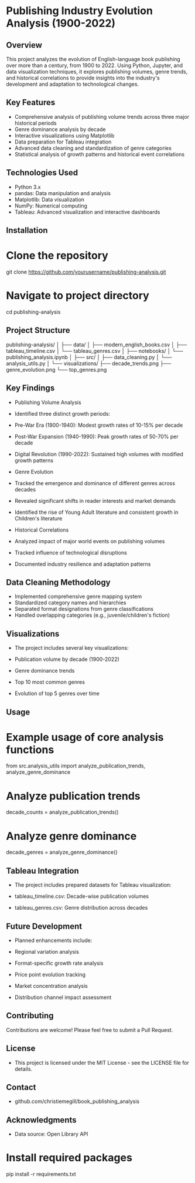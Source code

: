 # Publishing Industry Evolution Analysis (1900-2022)
## Overview
This project analyzes the evolution of English-language book publishing over more than a century, from 1900 to 2022. Using Python, Jupyter, and data visualization techniques, it explores publishing volumes, genre trends, and historical correlations to provide insights into the industry's development and adaptation to technological changes.

## Key Features
* Comprehensive analysis of publishing volume trends across three major historical periods
* Genre dominance analysis by decade
* Interactive visualizations using Matplotlib
* Data preparation for Tableau integration
* Advanced data cleaning and standardization of genre categories
* Statistical analysis of growth patterns and historical event correlations

## Technologies Used
* Python 3.x
* pandas: Data manipulation and analysis
* Matplotlib: Data visualization
* NumPy: Numerical computing
* Tableau: Advanced visualization and interactive dashboards
  
## Installation

# Clone the repository
git clone https://github.com/yourusername/publishing-analysis.git

# Navigate to project directory
cd publishing-analysis

## Project Structure
publishing-analysis/
│
├── data/
│   ├── modern_english_books.csv
│   ├── tableau_timeline.csv
│   └── tableau_genres.csv
│
├── notebooks/
│   └── publishing_analysis.ipynb
│
├── src/
│   ├── data_cleaning.py
│   └── analysis_utils.py
│
└── visualizations/
    ├── decade_trends.png
    ├── genre_evolution.png
    └── top_genres.png

## Key Findings
* Publishing Volume Analysis

* Identified three distinct growth periods:

*  Pre-War Era (1900-1940): Modest growth rates of 10-15% per decade
*  Post-War Expansion (1940-1990): Peak growth rates of 50-70% per decade
*  Digital Revolution (1990-2022): Sustained high volumes with modified growth patterns

* Genre Evolution

*  Tracked the emergence and dominance of different genres across decades
*  Revealed significant shifts in reader interests and market demands
*  Identified the rise of Young Adult literature and consistent growth in Children's literature

* Historical Correlations

*  Analyzed impact of major world events on publishing volumes
*  Tracked influence of technological disruptions
*  Documented industry resilience and adaptation patterns

## Data Cleaning Methodology

* Implemented comprehensive genre mapping system
* Standardized category names and hierarchies
* Separated format designations from genre classifications
* Handled overlapping categories (e.g., juvenile/children's fiction)

## Visualizations

* The project includes several key visualizations:

*  Publication volume by decade (1900-2022)
*  Genre dominance trends
*  Top 10 most common genres
*  Evolution of top 5 genres over time

## Usage
# Example usage of core analysis functions
from src.analysis_utils import analyze_publication_trends, analyze_genre_dominance

# Analyze publication trends
decade_counts = analyze_publication_trends()

# Analyze genre dominance
decade_genres = analyze_genre_dominance()

## Tableau Integration

* The project includes prepared datasets for Tableau visualization:

*  tableau_timeline.csv: Decade-wise publication volumes
*  tableau_genres.csv: Genre distribution across decades

## Future Development

* Planned enhancements include:

*  Regional variation analysis
*  Format-specific growth rate analysis
*  Price point evolution tracking
*  Market concentration analysis
*  Distribution channel impact assessment

## Contributing
Contributions are welcome! Please feel free to submit a Pull Request.

## License
* This project is licensed under the MIT License - see the LICENSE file for details.

## Contact
* github.com/christiemegill/book_publishing_analysis

## Acknowledgments
* Data source: Open Library API



# Install required packages
pip install -r requirements.txt
